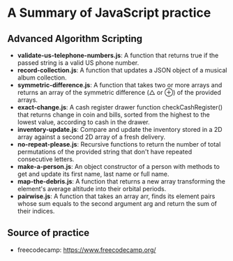 # A Summary of JavaScript practice

## Advanced Algorithm Scripting
- **validate-us-telephone-numbers.js**: A function that returns true if the passed string is a valid US phone number.
- **record-collection.js**: A function that updates a JSON object of a musical album collection.
- **symmetric-difference.js**: A function that takes two or more arrays and returns an array of the symmetric difference (△ or ⊕) of the provided arrays.
- **exact-change.js**: A cash register drawer function checkCashRegister() that returns change in coin and bills, sorted from the highest to the lowest value, according to cash in the drawer.
- **inventory-update.js**: Compare and update the inventory stored in a 2D array against a second 2D array of a fresh delivery. 
- **no-repeat-please.js**: Recursive functions to return the number of total permutations of the provided string that don't have repeated consecutive letters.
- **make-a-person.js**: An object constructor of a person with methods to get and update its first name, last name or full name.
- **map-the-debris.js**: A function that returns a new array transforming the element's average altitude into their orbital periods.
- **pairwise.js**: A function that takes an array arr, finds its element pairs whose sum equals to the second argument arg and return the sum of their indices.

## Source of practice
- freecodecamp: https://www.freecodecamp.org/